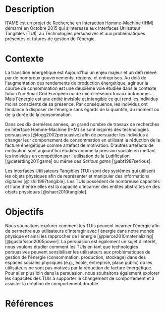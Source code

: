 # Description

ITAME est un projet de Recherche en Interaction Homme-Machine (IHM) démarré en Octobre 2015 qui s’intéresse aux Interfaces Utilisateur Tangibles (TUI), au Technologies persuasives et aux problématiques présentes et futures de gestion de l'énergie.

# Contexte

La transition énergétique est Aujourd'hui un enjeu majeur et un défi relevé par de nombreux gouvernements, régions, et entreprises. Au delà de l'augmentation des rendements de production énergétique, agir sur la courbe de consommation est une deuxième voie étudiée dans le contexte futur d'un SmartGrid Européen ou de micro-réseaux locaux autonomes. Mais l'énergie est une entité invisible et intangible ce qui rend les individus moins conscients de sa présence. Par conséquence, les individus ont tendance à disposer de l'énergie sans égards de la quantité, du moment ou de la durée de la consommation.

Dans ces dix dernières années, un grand nombre de travaux de recherches en Interface Homme-Machine (IHM) se sont inspirés des technologies persuasives [@fogg2002persuasive] afin de persuader les individus à changer leur comportement de consommation en utilisant la réduction de la facture énergétique comme artefact de motivation. D'autres artefacts de motivation sont aujourd'hui étudiés comme la pression sociale en mettant les individus en compétition par l'utilisation de la Ludification [@deterding2011game] ou même des *Serious game* [@abt1987serious].

Les Interfaces Utilisateurs Tangibles (TUI) sont des systèmes qui utilisent les objets physiques afin de représenter et manipuler des informations digitales [@ishii1997tangible]. Les TUIs possèdent de nombreuse capacités et l'une d'entre elles est la capacité d'incarner des entités abstraites en des objets physiques [@shaer2010tangible].

# Objectifs

Nous souhaitons explorer comment les TUIs peuvent incarner l'énergie afin de permettre aux utilisateurs d'interagir avec l'énergie dans notre monde physique et ainsi les rapprocher de l'énergie [@pierce2010materializing][@gustafsson2005power].
La persuasion est également un sujet d’intérêt, nous voulons étudier comment les TUIs en tant que technologies persuasives peuvent sensibiliser les utilisateurs aux problématiques de gestion de l'énergie (consommation, production, stockage) dans des espaces sociales physiques (e.g., école, entreprise, place public) où les utilisateurs ne sont pas motivés par la réduction de facture énergétique. Pour aller plus loin dans la persuasion, nous souhaitons également explorer les capacités des TUIs à supporter le changement de comportement et à assister la création de comportement durable.

# Références